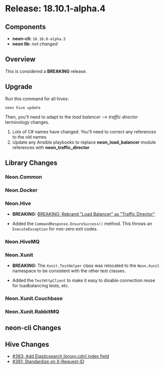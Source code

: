 # Release: 18.10.1-alpha.4

## Components

* **neon-cli:** `18.10.0-alpha.5`
* **neon lib:** *not changed*

## Overview

This is considered a **BREAKING** release.

## Upgrade

Run this command for all hives:

```
neon hive update
```

Then, you'll need to adapt to the *load balancer* --> *traffic director* terminology changes.

1. Lots of C# names have changed.  You'll need to correct any references to the old names
2. Update any Ansible playbooks to replace **neon_load_balancer** module references with **neon_traffic_director**

## Library Changes

### Neon.Common

### Neon.Docker

### Neon.Hive

* **BREAKING:** [BREAKING: Rebrand "Load Balancer" as "Traffic Director"](https://github.com/jefflill/NeonForge/issues/382)

* Added the `CommandResponse.EnsureSuccess()` method.  This throws an `ExecuteException` for non-zero exit codes.

### Neon.HiveMQ

### Neon.Xunit

* **BREAKING:** The `Xunit.TestHelper` class was relocated to the `Neon.Xunit` namespace to be consistent with the other test classes.

* Added the `TestHttpClient` to make it easy to disable connection reuse for loadbalancing tests, etc.

### Neon.Xunit.Couchbase

### Neon.Xunit.RabbitMQ

## neon-cli Changes

## Hive Changes

* [#383: Add Elasticsearch [proxy.cdn] index field](https://github.com/jefflill/NeonForge/issues/383)
* [#381: Standardize on X-Request-ID](https://github.com/jefflill/NeonForge/issues/381)

